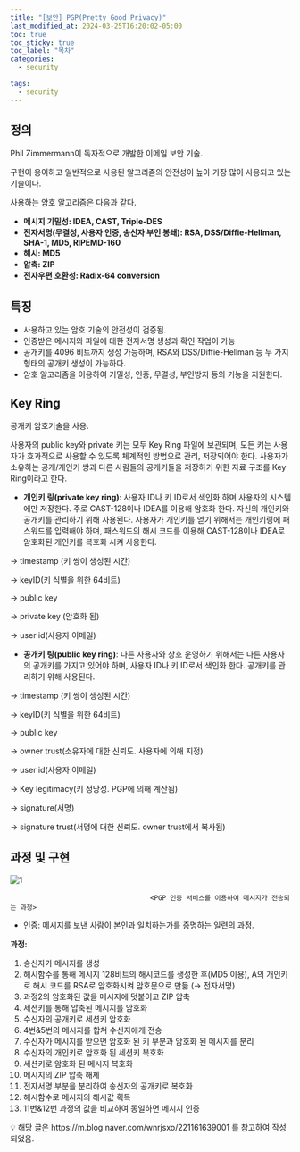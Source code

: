 ```yaml
---
title: "[보안] PGP(Pretty Good Privacy)"
last_modified_at: 2024-03-25T16:20:02-05:00
toc: true
toc_sticky: true
toc_label: "목차"
categories:
  - security

tags:
  - security
---
```

## 정의

Phil Zimmermann이 독자적으로 개발한 이메일 보안 기술. 

구현이 용이하고 일반적으로 사용된 알고리즘의 안전성이 높아 가장 많이 사용되고 있는 기술이다. 

사용하는 암호 알고리즘은 다음과 같다.

- **메시지 기밀성: IDEA, CAST, Triple-DES**
- **전자서명(무결성, 사용자 인증, 송신자 부인 봉쇄): RSA, DSS/Diffie-Hellman, SHA-1, MD5, RIPEMD-160**
- **해시: MD5**
- **압축: ZIP**
- **전자우편 호환성: Radix-64 conversion**

## 특징

- 사용하고 있는 암호 기술의 안전성이 검증됨.
- 인증받은 메시지와 파일에 대한 전자서명 생성과 확인 작업이 가능
- 공개키를 4096 비트까지 생성 가능하며, RSA와 DSS/Diffie-Hellman 등 두 가지 형태의 공개키 생성이 가능하다.
- 암호 알고리즘을 이용하여 기밀성, 인증, 무결성, 부인방지 등의 기능을 지원한다.

## Key Ring

공개키 암호기술을 사용. 

사용자의 public key와 private 키는 모두 Key Ring 파일에 보관되며, 모든 키는 사용자가 효과적으로 사용할 수 있도록 체계적인 방법으로 관리, 저장되어야 한다. 사용자가 소유하는 공개/개인키 쌍과 다른 사람들의 공개키들을 저장하기 위한 자료 구조를 Key Ring이라고 한다. 

- **개인키 링(private key ring)**: 사용자 ID나 키 ID로서 색인화 하며 사용자의 시스템에만 저장한다. 주로 CAST-128이나 IDEA를 이용해 암호화 한다. 자신의 개인키와 공개키를 관리하기 위해 사용된다. 사용자가 개인키를 얻기 위해서는 개인키링에 패스워드를 입력해야 하며, 패스워드의 해시 코드를 이용해 CAST-128이나 IDEA로 암호화된 개인키를 복호화 시켜 사용한다.

→ timestamp (키 쌍이 생성된 시간)

→ keyID(키 식별을 위한 64비트)

→ public key

→ private key (암호화 됨)

→ user id(사용자 이메일)

- **공개키 링(public key ring)**: 다른 사용자와 상호 운영하기 위해서는 다른 사용자의 공개키를 가지고 있어야 하며, 사용자 ID나 키 ID로서 색인화 한다. 공개키를 관리하기 위해 사용된다.

→ timestamp (키 쌍이 생성된 시간)

→ keyID(키 식별을 위한 64비트)

→ public key

→ owner trust(소유자에 대한 신뢰도. 사용자에 의해 지정)

→ user id(사용자 이메일)

→ Key legitimacy(키 정당성. PGP에 의해 계산됨)

→ signature(서명)

→ signature trust(서명에 대한 신뢰도. owner trust에서 복사됨)

## 과정 및 구현

![1](https://github.com/Kimbongsik/Kimbongsik.github.io/assets/63995044/aeda907b-07ff-4b5a-9d52-75266ae6a3c2)

                                       <PGP 인증 서비스를 이용하여 메시지가 전송되는 과정>

- 인증: 메시지를 보낸 사람이 본인과 일치하는가를 증명하는 일련의 과정.

**과정:**

1. 송신자가 메시지를 생성
2. 해시함수를 통해 메시지 128비트의 해시코드를 생성한 후(MD5 이용), A의 개인키로 해시 코드를 RSA로 암호화시켜 암호문으로 만듦 (→ 전자서명) 
3. 과정2의 암호화된 값을 메시지에 덧붙이고 ZIP 압축
4. 세션키를 통해 압축된 메시지를 암호화
5. 수신자의 공개키로 세션키 암호화
6. 4번&5번의 메시지를 합쳐 수신자에게 전송
7. 수신자가 메시지를 받으면 암호화 된 키 부분과 암호화 된 메시지를 분리
8. 수신자의 개인키로 암호화 된 세션키 복호화
9. 세션키로 암호화 된 메시지 복호화
10. 메시지의 ZIP 압축 해제
11. 전자서명 부분을 분리하여 송신자의 공개키로 복호화
12. 해시함수로 메시지의 해시값 획득
13. 11번&12번 과정의 값을 비교하여 동일하면 메시지 인증

<aside>
💡 해당 글은 https://m.blog.naver.com/wnrjsxo/221161639001 를 참고하여 작성되었음.

</aside>
